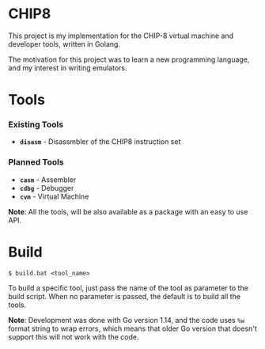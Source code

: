 # CHIP8
This project is my implementation for the CHIP-8 virtual machine and developer tools,
written in Golang.

The motivation for this project was to learn a new programming language,
and my interest in writing emulators.


# Tools

### Existing Tools
* __`disasm`__ - Disassmbler of the CHIP8 instruction set

### Planned Tools
* __`casm`__ - Assembler
* __`cdbg`__ - Debugger
* __`cvm`__ - Virtual Machine

__Note__:
All the tools, will be also available as a package with an easy to use API.


# Build
```
$ build.bat <tool_name>
```
To build a specific tool, just pass the name of the tool as parameter to the build script.
When no parameter is passed, the default is to build all the tools.

__Note__:
Development was done with Go version 1.14,
and the code uses `%w` format string to wrap errors, which means that older Go version that doesn't support this will not work with the code.
